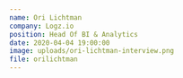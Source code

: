 ```yaml
---
name: Ori Lichtman
company: Logz.io
position: Head Of BI & Analytics
date: 2020-04-04 19:00:00
image: uploads/ori-lichtman-interview.png
file: orilichtman
---
```


